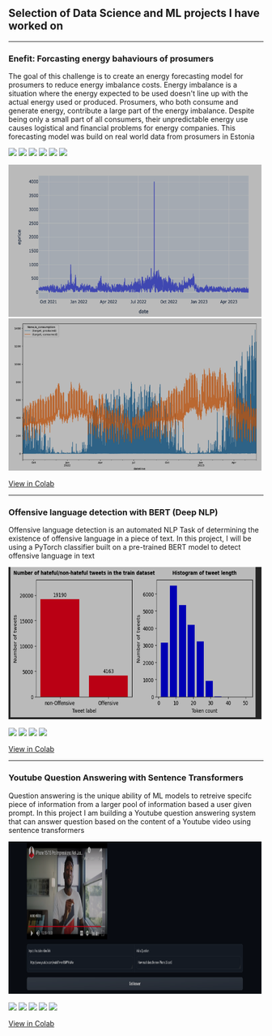 ## Selection of Data Science and ML projects I have worked on

---
### Enefit: Forcasting energy bahaviours of prosumers
The goal of this challenge is to create an energy forecasting model for prosumers to reduce energy imbalance costs.
Energy imbalance is a situation where the energy expected to be used doesn't line up with the actual energy used or produced. Prosumers, who both consume and generate energy, contribute a large part of the energy imbalance. Despite being only a small part of all consumers, their unpredictable energy use causes logistical and financial problems for energy companies. 
This forecasting model was build on real world data from prosumers in Estonia

[![](https://img.shields.io/badge/Scikit%20Learn-blue?logo=HuggingFace)](#)  [![](https://img.shields.io/badge/Jupyter-white?logo=Jupyter)](#) [![](https://img.shields.io/badge/Time%20Series%20Forecasting-green?logo=Soundcharts)](#) [![](https://img.shields.io/badge/Python-white?logo=Python)](#) [![](https://img.shields.io/badge/Pandas-blue?logo=Pandas)](#) [![](https://img.shields.io/badge/NumPy-blue?logo=NumPy)](#)

<img src="images/Enefit1.png?raw=true" alt="graph" width="500" height="300"/> <img src="images/Enefit2.png?raw=true" alt="graph" width="500" height="300"/>

[View in Colab]([https://colab.research.google.com/drive/19M45iUxrqWCMAiJMuEuoBrarjiQs_aeS])

---
### Offensive language detection with BERT (Deep NLP)
Offensive language detection is an automated NLP Task of determining the existence of offensive language in a piece of text. In this project, I will be using a PyTorch classifier built on a pre-trained BERT model to detect offensive language in text

<img src="images/offensive lang.png?raw=true" alt="graph" width="500" height="300"/> 


[![](https://img.shields.io/badge/Neural%20Networks-pale?logo=neutralinojs)](#)  [![](https://img.shields.io/badge/Python-lightblue?logo=Python)](#) [![](https://img.shields.io/badge/Jupyter-white?logo=Jupyter)](#) [![](https://img.shields.io/badge/Jupyter-white?logo=Jupyter)](#) 

[View in Colab](https://colab.research.google.com/drive/1zt4tApB2feVKZad9rLWVJ2-6f06764sA)

---
### Youtube Question Answering with Sentence Transformers
Question answering is the unique ability of ML models to retreive specifc piece of information from a larger pool of information based a user given prompt. In this project I am building a Youtube question answering system that can answer question based on the content of a Youtube video using sentence transformers

<img src="images/ytqa.png?raw=true" alt="graph" width="500" height="300"/> 

[![](https://img.shields.io/badge/Neural%20Networks-pale?logo=neutralinojs)](#)  [![](https://img.shields.io/badge/Transformers-white?logo=AppSignal)](#) [![](https://img.shields.io/badge/Python-lightblue?logo=Python)](#) [![](https://img.shields.io/badge/Jupyter-white?logo=Jupyter)](#) [![](https://img.shields.io/badge/Gradio-orange?logo=AppSingal)](#)

[View in Colab](https://colab.research.google.com/drive/1pW2Gwn1cI_vFtIxkeNHo1F8UiXCd1--z)


